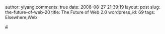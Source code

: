 author: yiyang
comments: true
date: 2008-08-27 21:39:19
layout: post
slug: the-future-of-web-20
title: The Future of Web 2.0
wordpress_id: 69
tags: Elsewhere,Web

[#](http://www.technologyreview.com/Infotech/20918/?a=f)
